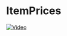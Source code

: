 # ItemPrices

[![Video](https://i9.ytimg.com/vi/9_q6siarysI/mq2.jpg)](https://youtu.be/9_q6siarysI)
